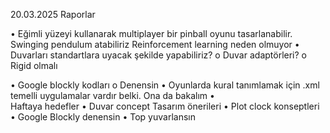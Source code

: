 20.03.2025 Raporlar

•	Eğimli yüzeyi kullanarak multiplayer bir pinball oyunu tasarlanabilir.
	Swinging pendulum atabiliriz
	Reinforcement learning neden olmuyor 
•	Duvarları standartlara uyacak şekilde yapabiliriz?
o	Duvar adaptörleri?
o	Rigid olmalı

•	Google blockly kodları
o	Denensin
•	Oyunlarda kural tanımlamak için .xml temelli uygulamalar vardır belki. Ona da bakalım
•	
Haftaya hedefler
•	Duvar concept Tasarım önerileri
•	Plot clock konseptleri
•	Google Blockly denensin
•	Top yuvarlansın
